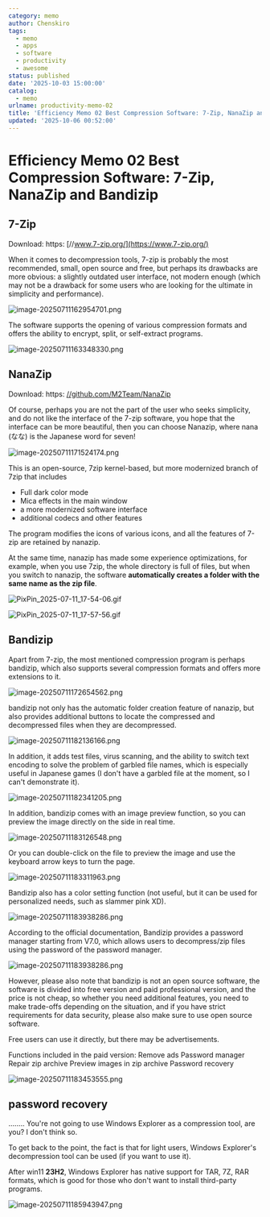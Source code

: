 ```yaml
---
category: memo
author: Chenskiro
tags:
  - memo
  - apps
  - software
  - productivity
  - awesome
status: published
date: '2025-10-03 15:00:00'
catalog:
  - memo
urlname: productivity-memo-02
title: 'Efficiency Memo 02 Best Compression Software: 7-Zip, NanaZip and Bandizip'
updated: '2025-10-06 00:52:00'
---
```


# **Efficiency Memo 02 Best Compression Software: 7-Zip, NanaZip and Bandizip**

## **7-Zip**

Download: https: [//www.7-zip.org/](https://www.7-zip.org/)

When it comes to decompression tools, 7-zip is probably the most recommended, small, open source and free, but perhaps its drawbacks are more obvious: a slightly outdated user interface, not modern enough (which may not be a drawback for some users who are looking for the ultimate in simplicity and performance).

![image-20250711162954701.png](assets/3986abf510dbc3b4de274d1efdb28cbc.png)

The software supports the opening of various compression formats and offers the ability to encrypt, split, or self-extract programs.

![image-20250711163348330.png](assets/8935d86df4ac857ccbeb66dfb01916d8.png)

## **NanaZip**

Download: https: [//github.com/M2Team/NanaZip](https://github.com/M2Team/NanaZip)

Of course, perhaps you are not the part of the user who seeks simplicity, and do not like the interface of the 7-zip software, you hope that the interface can be more beautiful, then you can choose Nanazip, where nana (なな) is the Japanese word for seven!

![image-20250711171524174.png](assets/2adc66b89aa90d8c3822adc5f40d503f.png)

This is an open-source, 7zip kernel-based, but more modernized branch of 7zip that includes

- Full dark color mode
- Mica effects in the main window
- a more modernized software interface
- additional codecs and other features

The program modifies the icons of various icons, and all the features of 7-zip are retained by nanazip.

At the same time, nanazip has made some experience optimizations, for example, when you use 7zip, the whole directory is full of files, but when you switch to nanazip, the software **automatically creates a folder with the same name as the zip file**.

![PixPin_2025-07-11_17-54-06.gif](assets/985063fdeef9395329d5f671e57086df.gif)

![PixPin_2025-07-11_17-57-56.gif](assets/ac613cbc3b2b92cfbd2e5d54a42dc08a.gif)

## **Bandizip**

Apart from 7-zip, the most mentioned compression program is perhaps bandizip, which also supports several compression formats and offers more extensions to it.

![image-20250711172654562.png](assets/a790eb6df29709290f00975bfe76a309.png)

bandizip not only has the automatic folder creation feature of nanazip, but also provides additional buttons to locate the compressed and decompressed files when they are decompressed.

![image-20250711182136166.png](assets/e9404382b639f37652b32905ba3ac940.png)

In addition, it adds test files, virus scanning, and the ability to switch text encoding to solve the problem of garbled file names, which is especially useful in Japanese games (I don't have a garbled file at the moment, so I can't demonstrate it).

![image-20250711182341205.png](assets/78b23aff3906976c4acd4e87b69a95b5.png)

In addition, bandizip comes with an image preview function, so you can preview the image directly on the side in real time.

![image-20250711183126548.png](assets/b7abda562e342cd38f78f388988d2b7f.png)

Or you can double-click on the file to preview the image and use the keyboard arrow keys to turn the page.

![image-20250711183311963.png](assets/981a18106703af94764018f40af8321f.png)

Bandizip also has a color setting function (not useful, but it can be used for personalized needs, such as slammer pink XD).

![image-20250711183938286.png](assets/d9252aaac2b847e95d28080aecf0aa73.png)

According to the official documentation, Bandizip provides a password manager starting from V7.0, which allows users to decompress/zip files using the password of the password manager.

![image-20250711183938286.png](assets/8057db711358ac9a4a71c50e526ced8f.png)

However, please also note that bandizip is not an open source software, the software is divided into free version and paid professional version, and the price is not cheap, so whether you need additional features, you need to make trade-offs depending on the situation, and if you have strict requirements for data security, please also make sure to use open source software.

Free users can use it directly, but there may be advertisements.

Functions included in the paid version: Remove ads Password manager Repair zip archive Preview images in zip archive Password recovery

![image-20250711183453555.png](assets/71500f296113e7f62eb9555e98525026.png)

## **password recovery**

........ You're not going to use Windows Explorer as a compression tool, are you? I don't think so.

To get back to the point, the fact is that for light users, Windows Explorer's decompression tool can be used (if you want to use it).

After win11 **23H2**, Windows Explorer has native support for TAR, 7Z, RAR formats, which is good for those who don't want to install third-party programs.

![image-20250711185943947.png](assets/fcb4c92d9233f3c4543b7238efb7919f.png)

